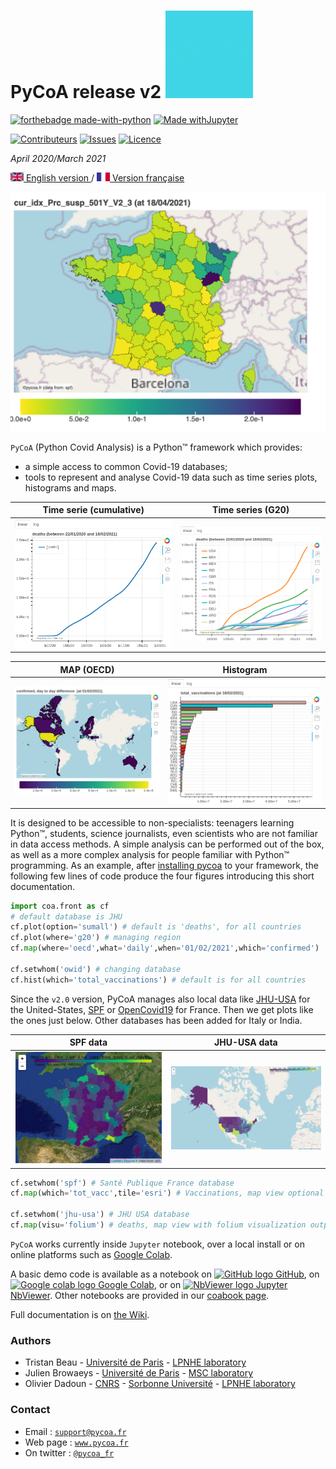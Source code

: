 #  PyCoA release v2 <img src="https://github.com/coa-project/coa-project.github.io/blob/main/fig/logo-anime.gif" width="140px" align=bottom > 

[![forthebadge made-with-python](http://ForTheBadge.com/images/badges/made-with-python.svg)](https://www.python.org/)
[![Made withJupyter](https://img.shields.io/badge/Made%20with-Jupyter-orange?style=for-the-badge&logo=Jupyter)](https://jupyter.org/try)

[![Contributeurs][contributors-shield]][contributors-url]
[![Issues][issues-shield]][issues-url]
[![Licence][license-shield]][license-url]

_April 2020/March 2021_

[<img src="https://github.com/coa-project/coa-project.github.io/raw/main/fig/UK.png" height="14px" alt="UK flag"> English  version ](https://github.com/coa-project/pycoa)
/
[<img src="https://github.com/coa-project/coa-project.github.io/raw/main/fig/FR.png" height="14px" alt="FR flag"> Version française ](https://github.com/coa-project/pycoa/blob/main/README_FR.md)

<center>
<a href="https://github.com/coa-project/coa-project.github.io/raw/main/fig/mapFranceVariant.html" target="_blank"><img src="https://github.com/coa-project/coa-project.github.io/raw/main/fig/mapFranceVariant.png"></a>
</center>

`PyCoA` (Python Covid Analysis) is a Python™ framework which provides:
- a simple access to common Covid-19 databases;
- tools to represent and analyse Covid-19 data such as time series plots, histograms and maps.

|Time serie (cumulative) | Time series (G20) |
|------------|-------------|
|<a href="https://github.com/coa-project/coa-project.github.io/raw/main/fig/pycoa_v2.0_plot_sumall.html" target="_blank"><img src="https://github.com/coa-project/coa-project.github.io/raw/main/fig/pycoa_v2.0_plot_sumall.png"></a>|<a href="https://github.com/coa-project/coa-project.github.io/raw/main/fig/pycoa_v2.0_plot_g20.html" target="_blank"><img src="https://github.com/coa-project/coa-project.github.io/raw/main/fig/pycoa_v2.0_plot_g20.png"></a>|

|MAP (OECD) | Histogram | 
|------------|-------------|
|<a href="https://github.com/coa-project/coa-project.github.io/raw/main/fig/pycoa_v2.0_map_oecd.html" target="_blank"><img src="https://github.com/coa-project/coa-project.github.io/raw/main/fig/pycoa_v2.0_map_oecd.png"></a>|<a href="https://github.com/coa-project/coa-project.github.io/raw/main/fig/pycoa_v2.0_hist_bycountry.html" target="_blank"><img src="https://github.com/coa-project/coa-project.github.io/raw/main/fig/pycoa_v2.0_hist_bycountry.png"></a>|

It is designed to be accessible to non-specialists: teenagers learning Python™, students, science journalists, even scientists who are not familiar in data access methods. A simple analysis can be performed out of the box, as well as a more complex analysis for people familiar with Python™ programming. As an example, after <a href="https://github.com/coa-project/pycoa/wiki/Install" target=_blank>installing pycoa</a> to your framework, the following few lines of code produce the four figures introducing this short documentation.

```python
import coa.front as cf
# default database is JHU
cf.plot(option='sumall') # default is 'deaths', for all countries
cf.plot(where='g20') # managing region
cf.map(where='oecd',what='daily',when='01/02/2021',which='confirmed')

cf.setwhom('owid') # changing database
cf.hist(which='total_vaccinations') # default is for all countries
```

Since the `v2.0` version, PyCoA manages also local data like
[JHU-USA](https://coronavirus.jhu.edu/) for the United-States, 
[SPF](https://www.santepubliquefrance.fr/dossiers/coronavirus-covid-19) or [OpenCovid19](https://github.com/opencovid19-fr) for France. Then we get plots like the ones just below. Other databases has been added for Italy or India.

|SPF data | JHU-USA data |
|------------|-------------|
|<a href="https://github.com/coa-project/coa-project.github.io/raw/main/fig/pycoa_v2.0_spf.html" target="_blank"><img src="https://github.com/coa-project/coa-project.github.io/raw/main/fig/pycoa_v2.0_spf.png" width=504></a>|<a href="https://github.com/coa-project/coa-project.github.io/raw/main/fig/pycoa_v2.0_jhu-usafolium.html" target="_blank"><img src="https://github.com/coa-project/coa-project.github.io/raw/main/fig/pycoa_v2.0_jhu-usafolium.jpg" width=504></a>|

```python
cf.setwhom('spf') # Santé Publique France database
cf.map(which='tot_vacc',tile='esri') # Vaccinations, map view optional tile 

cf.setwhom('jhu-usa') # JHU USA database
cf.map(visu='folium') # deaths, map view with folium visualization output
```

`PyCoA` works currently inside `Jupyter` notebook, over a local install or on online platforms such as <a href="https://colab.research.google.com/" target=_blank>Google Colab</a>.

A basic demo code is available as a notebook on <a href="https://github.com/coa-project/coabook/blob/master/demo_pycoa.ipynb" target=_blank ><img src="https://github.githubassets.com/images/modules/logos_page/GitHub-Mark.png" height="20" alt="GitHub logo" /> GitHub</a>, on <a href="https://colab.research.google.com/github/coa-project/coabook/blob/master/demo_pycoa.ipynb" target=_blank ><img src="https://colab.research.google.com/img/colab_favicon_256px.png" height="20" alt="Google colab logo" /> Google Colab</a>, or on <a href="https://nbviewer.jupyter.org/github/coa-project/coabook/blob/master/demo_pycoa.ipynb" target=_blank ><img src="https://nbviewer.jupyter.org/static/img/nav_logo.svg" height="20" alt="NbViewer logo" /> Jupyter NbViewer</a>. Other notebooks are provided in our <a href="https://github.com/coa-project/coabook/blob/master/README.md" target=_blank >coabook page</a>.

Full documentation is on <a href="https://github.com/coa-project/pycoa/wiki/Home" target=_blank>the Wiki</a>.

### Authors

* Tristan Beau - [Université de Paris](http://u-paris.fr) - [LPNHE laboratory](http://lpnhe.in2p3.fr/)
* Julien Browaeys - [Université de Paris](http://u-paris.fr) - [MSC laboratory](http://www.msc.univ-paris-diderot.fr/)
* Olivier Dadoun - [CNRS](http://cnrs.fr) - [Sorbonne Université](https://www.sorbonne-universite.fr/) - [LPNHE laboratory](http://lpnhe.in2p3.fr/)

### Contact
* Email : [`support@pycoa.fr`](mailto:support@pycoa.fr)
* Web page : [`www.pycoa.fr`](http://www.pycoa.fr)
* On twitter : [`@pycoa_fr`](https://twitter.com/pycoa_fr)

[contributors-shield]: https://img.shields.io/badge/CONTRIBUTORS-2-green.svg
[contributors-url]: https://github.com/coa-project/pycoa/graphs/contributors
[issues-shield]: https://img.shields.io/badge/ISSUES.svg?style=for-the-badge
[issues-url]: https://github.com/coa-project/pycoa/issues
[license-shield]:https://img.shields.io/pypi/l/ansicolortags.svg
[license-url]: https://github.com/coa-project/pycoa/blob/main/LICENSE

